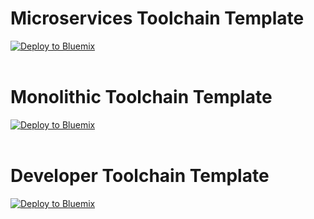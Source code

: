 # Microservices Toolchain Template
<a href="https://console.ng.bluemix.net/devops/setup/deploy/?env_id=ibm%3Ayp%3Aus-south&orgName=VDInfraPOC" target="_blank"><img src="http://bluemix.net/deploy/button.png" alt="Deploy to Bluemix"/><a/>
<br/><br/>

# Monolithic Toolchain Template
<a href="https://console.ng.bluemix.net/devops/setup/deploy?repository=https://github.com/sdevopsadm/tool_template_monolithic" target="_blank"><img src="http://bluemix.net/deploy/button.png" alt="Deploy to Bluemix"/><a/>
<br/><br/>

# Developer Toolchain Template
<a href="https://console.ng.bluemix.net/devops/setup/deploy?repository=https://github.com/sdevopsadm/tool_template_developer" target="_blank"><img src="http://bluemix.net/deploy/button.png" alt="Deploy to Bluemix"/><a/>
<br/><br/>
